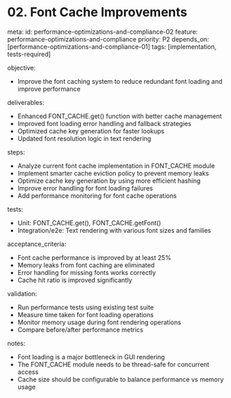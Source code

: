 # 02. Font Cache Improvements

meta:
  id: performance-optimizations-and-compliance-02
  feature: performance-optimizations-and-compliance
  priority: P2
  depends_on: [performance-optimizations-and-compliance-01]
  tags: [implementation, tests-required]

objective:
- Improve the font caching system to reduce redundant font loading and improve performance

deliverables:
- Enhanced FONT_CACHE.get() function with better cache management
- Improved font loading error handling and fallback strategies
- Optimized cache key generation for faster lookups
- Updated font resolution logic in text rendering

steps:
- Analyze current font cache implementation in FONT_CACHE module
- Implement smarter cache eviction policy to prevent memory leaks
- Optimize cache key generation by using more efficient hashing
- Improve error handling for font loading failures
- Add performance monitoring for font cache operations

tests:
- Unit: FONT_CACHE.get(), FONT_CACHE.getFont()
- Integration/e2e: Text rendering with various font sizes and families

acceptance_criteria:
- Font cache performance is improved by at least 25%
- Memory leaks from font caching are eliminated
- Error handling for missing fonts works correctly
- Cache hit ratio is improved significantly

validation:
- Run performance tests using existing test suite
- Measure time taken for font loading operations
- Monitor memory usage during font rendering operations
- Compare before/after performance metrics

notes:
- Font loading is a major bottleneck in GUI rendering
- The FONT_CACHE module needs to be thread-safe for concurrent access
- Cache size should be configurable to balance performance vs memory usage